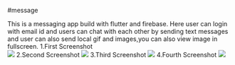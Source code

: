 #message

This is a messaging app build with flutter and firebase.
Here user can login with email id and users can chat with each other by sending text messages and user can also send
local gif and images,you can also view image in fullscreen. 
1.First Screenshot
<br>
<img src="images/screen1.jpeg">
2.Second Screenshot
<img src="images/screen2.jpeg">
3.Third Screenshot
<img src="images/screen3.jpeg">
4.Fourth Screenshot
<img src="images/screen4.jpeg">

